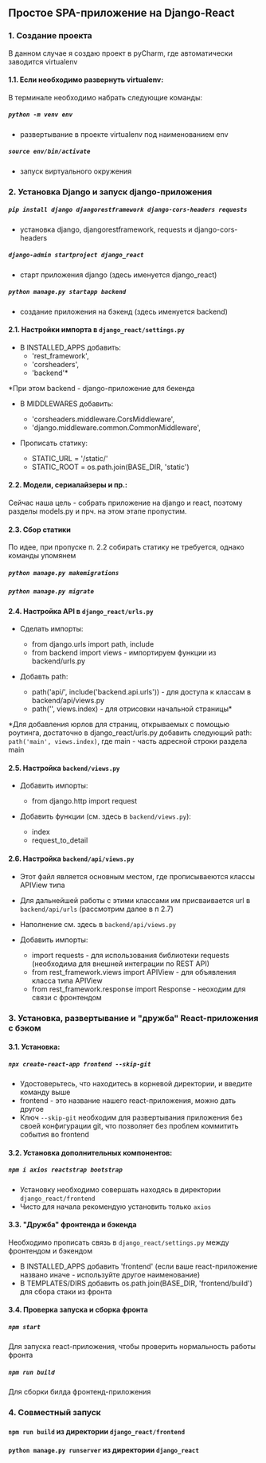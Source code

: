 ## Простое SPA-приложение на Django-React

### 1. Создание проекта
В данном случае я создаю проект в pyCharm, где автоматически заводится virtualenv

#### 1.1. Если необходимо развернуть virtualenv:
В терминале необходимо набрать следующие команды:
##### `python -m venv env`
 - развертывание в проекте virtualenv под наименованием env

##### `source env/bin/activate`
 - запуск виртуального окружения

### 2. Установка Django и запуск django-приложения

##### `pip install django djangorestframework django-cors-headers requests`
 - установка django, djangorestframework, requests и django-cors-headers

##### `django-admin startproject django_react`
 - старт приложения django (здесь именуется django_react)

##### `python manage.py startapp backend`
 - создание приложения на бэкенд (здесь именуется backend)

#### 2.1. Настройки импорта в `django_react/settings.py`
 - В INSTALLED_APPS добавить:
    - 'rest_framework',
    - 'corsheaders',
    - 'backend'*
    
*При этом backend - django-приложение для бекенда

 - В MIDDLEWARES добавить:
    - 'corsheaders.middleware.CorsMiddleware',
    - 'django.middleware.common.CommonMiddleware',
    
 - Прописать статику:
    - STATIC_URL = '/static/'
    - STATIC_ROOT = os.path.join(BASE_DIR, 'static')
    
#### 2.2. Модели, сериалайзеры и пр.:
Сейчас наша цель - собрать приложение на django и react, поэтому разделы 
models.py и прч. на этом этапе пропустим.

#### 2.3. Сбор статики
По идее, при пропуске п. 2.2 собирать статику не требуется, однако команды упомянем

##### `python manage.py makemigrations`
##### `python manage.py migrate`

#### 2.4. Настройка API в `django_react/urls.py`
 - Сделать импорты:
   - from django.urls import path, include
   - from backend import views - импортируем функции из backend/urls.py
   
 - Добавть path:
   - path('api/', include('backend.api.urls')) - для доступа к классам в backend/api/views.py
   - path('', views.index) - для отрисовки начальной страницы*
   
*Для добавления юрлов для страниц, открываемых с помощью роутинга, достаточно в django_react/urls.py добавить следующий path:
`path('main', views.index)`, где main - часть адресной строки раздела main

#### 2.5. Настройка `backend/views.py`
 - Добавить импорты:
   - from django.http import request
   
 - Добавить функции (см. здесь в `backend/views.py`):
   - index
   - request_to_detail
   
#### 2.6. Настройка `backend/api/views.py`
  - Этот файл является основным местом, где прописываеются классы APIView типа
  - Для дальнейшей работы с этими классами им присваивается url в `backend/api/urls` (рассмотрим далее в п 2.7)
  - Наполнение см. здесь в `backend/api/views.py`
 
 
 - Добавить импорты:
   - import requests - для использования библиотеки requests (необходима для внешней интеграции по REST API)
   - from rest_framework.views import APIView - для объявления класса типа APIView
   - from rest_framework.response import Response - неоходим для связи с фронтендом
   
### 3. Установка, развертывание и "дружба" React-приложения с бэком
#### 3.1. Установка:
##### `npx create-react-app frontend --skip-git`
 - Удостоверьтесь, что находитесь в корневой директории, и введите команду выше
 - frontend - это название нашего react-приложения, можно дать другое
 - Ключ `--skip-git` необходим для развертывания приложения без своей конфигурации git, что позволяет без проблем коммитить события во frontend

#### 3.2. Установка дополнительных компонентов:
##### `npm i axios reactstrap bootstrap`
 - Установку необходимо совершать находясь в директории `django_react/frontend`
 - Чисто для начала рекомендую установить только `axios`

#### 3.3. "Дружба" фронтенда и бэкенда
Необходимо прописать связь в `django_react/settings.py` между фронтендом и бэкендом
 - В INSTALLED_APPS добавить 'frontend' (если ваше react-приложение названо иначе - используйте другое наименование)
 - В TEMPLATES/DIRS добавить os.path.join(BASE_DIR, 'frontend/build') для сбора стаки из фронта

#### 3.4. Проверка запуска и сборка фронта
##### `npm start`
Для запуска react-приложения, чтобы проверить нормальность работы фронта

##### `npm run build`
Для сборки билда фронтенд-приложения

### 4. Совместный запуск
#### `npm run build` из директории `django_react/frontend`
#### `python manage.py runserver` из директории `django_react`